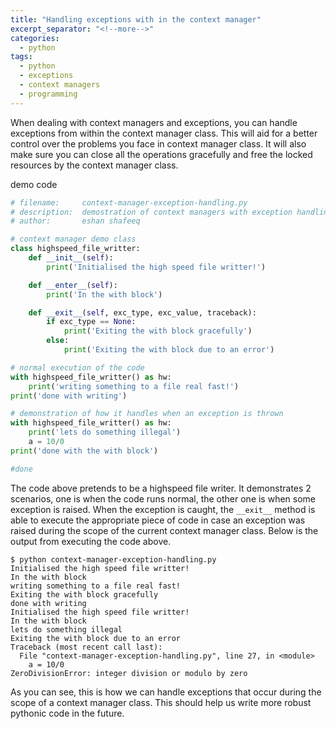 ```yaml
---
title: "Handling exceptions with in the context manager"
excerpt_separator: "<!--more-->"
categories:
  - python
tags:
  - python
  - exceptions
  - context managers
  - programming
---
```


When dealing with context managers and exceptions, you can handle exceptions from within the context manager class. This will aid for a better control over the problems you face in context manager class. It will also make sure you can close all the operations gracefully and free the locked resources by the context manager class.

demo code
```python
# filename:     context-manager-exception-handling.py
# description:  demostration of context managers with exception handling
# author:       eshan shafeeq

# context manager demo class
class highspeed_file_writter:
    def __init__(self):
        print('Initialised the high speed file writter!')

    def __enter__(self):
        print('In the with block')

    def __exit__(self, exc_type, exc_value, traceback):
        if exc_type == None:
            print('Exiting the with block gracefully')
        else:
            print('Exiting the with block due to an error')

# normal execution of the code
with highspeed_file_writter() as hw:
    print('writing something to a file real fast!')
print('done with writing')

# demonstration of how it handles when an exception is thrown
with highspeed_file_writter() as hw:
    print('lets do something illegal')
    a = 10/0
print('done with the with block')

#done
```

The code above pretends to be a highspeed file writer. It demonstrates 2 scenarios, one is when the code runs normal, the other one is when some exception is raised. When the exception is caught, the `__exit__` method is able to execute the appropriate piece of code in case an exception was raised during the scope of the current context manager class. Below is the output from executing the code above.

```shell
$ python context-manager-exception-handling.py
Initialised the high speed file writter!
In the with block
writing something to a file real fast!
Exiting the with block gracefully
done with writing
Initialised the high speed file writter!
In the with block
lets do something illegal
Exiting the with block due to an error
Traceback (most recent call last):
  File "context-manager-exception-handling.py", line 27, in <module>
    a = 10/0
ZeroDivisionError: integer division or modulo by zero
```

As you can see, this is how we can handle exceptions that occur during the scope of a context manager class. This should help us write more robust pythonic code in the future.
